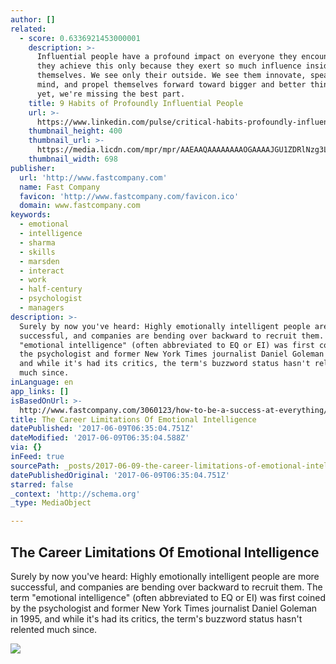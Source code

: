 ```yaml
---
author: []
related:
  - score: 0.6336921453000001
    description: >-
      Influential people have a profound impact on everyone they encounter. Yet,
      they achieve this only because they exert so much influence inside, on
      themselves. We see only their outside. We see them innovate, speak their
      mind, and propel themselves forward toward bigger and better things. And,
      yet, we're missing the best part.
    title: 9 Habits of Profoundly Influential People
    url: >-
      https://www.linkedin.com/pulse/critical-habits-profoundly-influential-people-dr-travis-bradberry
    thumbnail_height: 400
    thumbnail_url: >-
      https://media.licdn.com/mpr/mpr/AAEAAQAAAAAAAAOGAAAAJGU1ZDRlNzg3LTkxMzYtNGIzOC1iNjEwLTk0ZmI5MzFlYzljOQ.jpg
    thumbnail_width: 698
publisher:
  url: 'http://www.fastcompany.com'
  name: Fast Company
  favicon: 'http://www.fastcompany.com/favicon.ico'
  domain: www.fastcompany.com
keywords:
  - emotional
  - intelligence
  - sharma
  - skills
  - marsden
  - interact
  - work
  - half-century
  - psychologist
  - managers
description: >-
  Surely by now you've heard: Highly emotionally intelligent people are more
  successful, and companies are bending over backward to recruit them. The term
  "emotional intelligence" (often abbreviated to EQ or EI) was first coined by
  the psychologist and former New York Times journalist Daniel Goleman in 1995,
  and while it's had its critics, the term's buzzword status hasn't relented
  much since.
inLanguage: en
app_links: []
isBasedOnUrl: >-
  http://www.fastcompany.com/3060123/how-to-be-a-success-at-everything/the-career-limitations-of-emotional-intelligence?partner=rss#/web/sources/806307389
title: The Career Limitations Of Emotional Intelligence
datePublished: '2017-06-09T06:35:04.751Z'
dateModified: '2017-06-09T06:35:04.588Z'
via: {}
inFeed: true
sourcePath: _posts/2017-06-09-the-career-limitations-of-emotional-intelligence.md
datePublishedOriginal: '2017-06-09T06:35:04.751Z'
starred: false
_context: 'http://schema.org'
_type: MediaObject

---
```

<article style=""><h1>The Career Limitations Of Emotional Intelligence</h1><p>Surely by now you've heard: Highly emotionally intelligent people are more successful, and companies are bending over backward to recruit them. The term "emotional intelligence" (often abbreviated to EQ or EI) was first coined by the psychologist and former New York Times journalist Daniel Goleman in 1995, and while it's had its critics, the term's buzzword status hasn't relented much since.</p><img src="http://d.fastcompany.net/multisite_files/fastcompany/imagecache/620x350/poster/2016/05/3060123-poster-p-1-how-to-be-a-success-at-everythingthe-career-limitations-of-emotional-intelligence.jpg" /></article>